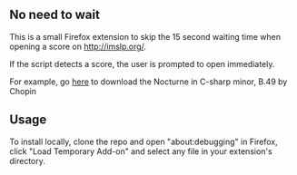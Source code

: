 ## No need to wait

This is a small Firefox extension to skip the 15 second waiting time when opening a score on http://imslp.org/.

If the script detects a score, the user is prompted to open immediately.

For example, go [here](https://imslp.org/wiki/Special:ImagefromIndex/368189/torat) to download the Nocturne in C-sharp minor, B.49 by Chopin

## Usage

To install locally, clone the repo and open "about:debugging" in Firefox, click "Load Temporary Add-on" and select any file in your extension's directory.
